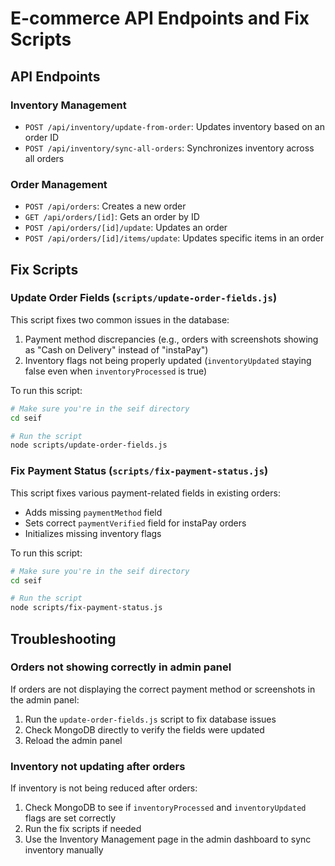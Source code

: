 # E-commerce API Endpoints and Fix Scripts

## API Endpoints

### Inventory Management
- `POST /api/inventory/update-from-order`: Updates inventory based on an order ID
- `POST /api/inventory/sync-all-orders`: Synchronizes inventory across all orders

### Order Management
- `POST /api/orders`: Creates a new order
- `GET /api/orders/[id]`: Gets an order by ID
- `POST /api/orders/[id]/update`: Updates an order
- `POST /api/orders/[id]/items/update`: Updates specific items in an order

## Fix Scripts

### Update Order Fields (`scripts/update-order-fields.js`)
This script fixes two common issues in the database:
1. Payment method discrepancies (e.g., orders with screenshots showing as "Cash on Delivery" instead of "instaPay")
2. Inventory flags not being properly updated (`inventoryUpdated` staying false even when `inventoryProcessed` is true)

To run this script:
```bash
# Make sure you're in the seif directory
cd seif

# Run the script
node scripts/update-order-fields.js
```

### Fix Payment Status (`scripts/fix-payment-status.js`)
This script fixes various payment-related fields in existing orders:
- Adds missing `paymentMethod` field
- Sets correct `paymentVerified` field for instaPay orders
- Initializes missing inventory flags

To run this script:
```bash
# Make sure you're in the seif directory
cd seif

# Run the script
node scripts/fix-payment-status.js
```

## Troubleshooting

### Orders not showing correctly in admin panel
If orders are not displaying the correct payment method or screenshots in the admin panel:
1. Run the `update-order-fields.js` script to fix database issues
2. Check MongoDB directly to verify the fields were updated
3. Reload the admin panel

### Inventory not updating after orders
If inventory is not being reduced after orders:
1. Check MongoDB to see if `inventoryProcessed` and `inventoryUpdated` flags are set correctly
2. Run the fix scripts if needed
3. Use the Inventory Management page in the admin dashboard to sync inventory manually 